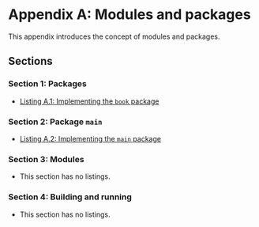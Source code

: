 # Appendix A: Modules and packages

This appendix introduces the concept of modules and packages.

## Sections

### Section 1: Packages
- [Listing A.1: Implementing the `book` package](../all-listings/aa-modules-and-packages/01-implementing-the-book-package.md)
### Section 2: Package `main`
- [Listing A.2: Implementing the `main` package](../all-listings/aa-modules-and-packages/02-implementing-the-main-package.md)
### Section 3: Modules
- This section has no listings.
### Section 4: Building and running
- This section has no listings.
